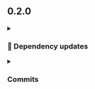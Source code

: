 ## 0.2.0
<details>
<summary><h3>🤖 Dependency updates</h3></summary>

- Some renovate bot commit [41cf76d](https://github.com/andrzejressel/pulumi-gestalt/commit/41cf76d1c95a37f9d90cf32563fdbbecd09096b2)
</details>

<details>
<summary><h3>Commits</h3></summary>

- Some renovate bot commit [41cf76d](https://github.com/andrzejressel/pulumi-gestalt/commit/41cf76d1c95a37f9d90cf32563fdbbecd09096b2)
- Some feature [7a9e812](https://github.com/andrzejressel/pulumi-gestalt/commit/7a9e8120dbb9b89a7be404ae1c944961d7e18947)
</details>

